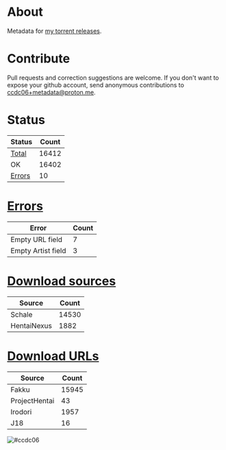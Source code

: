# About
Metadata for [my torrent releases](https://sukebei.nyaa.si/?q=CCDC06).

# Contribute
Pull requests and correction suggestions are welcome. If you don't want to expose your github account, send anonymous contributions to [ccdc06+metadata@proton.me](mailto:ccdc06+metadata@proton.me).

<!-- [Status] -->
# Status
|Status|Count|
|-|-|
|[Total](indexes/list.csv)|16412|
|OK|16402|
|[Errors](indexes/errors.csv)|10|

# [Errors](indexes/errors.csv)
|Error|Count|
|-|-|
|Empty URL field|7|
|Empty Artist field|3|

# [Download sources](indexes/downloadSource.csv)
|Source|Count|
|-|-|
|Schale|14530|
|HentaiNexus|1882|

# [Download URLs](indexes/urlSource.csv)
|Source|Count|
|-|-|
|Fakku|15945|
|ProjectHentai|43|
|Irodori|1957|
|J18|16|
<!-- [/Status] -->

![#ccdc06](https://placehold.co/15x15/ccdc06/ccdc06.png)
